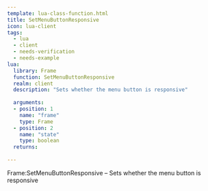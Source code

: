 ```yaml
---
template: lua-class-function.html
title: SetMenuButtonResponsive
icon: lua-client
tags:
  - lua
  - client
  - needs-verification
  - needs-example
lua:
  library: Frame
  function: SetMenuButtonResponsive
  realm: client
  description: "Sets whether the menu button is responsive"
  
  arguments:
  - position: 1
    name: "frame"
    type: Frame
  - position: 2
    name: "state"
    type: boolean
  returns:
    
---
```


<div class="lua__search__keywords">
Frame:SetMenuButtonResponsive &#x2013; Sets whether the menu button is responsive
</div>

